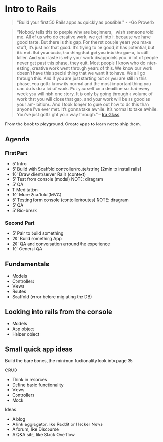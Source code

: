 # Intro to Rails
> "Build your first 50 Rails apps as quickly as possible." - *Go Proverb

> “Nobody tells this to people who are beginners, I wish someone told me. All of us who do creative work, we get into it because we have good taste. But there is this gap. For the  rst couple years you make stuff, it’s just not that good. It’s trying to be good, it has potential, but it’s not. But your taste, the thing that got you into the game, is still killer. And your taste is why your work disappoints you. A lot of people never get past this phase, they quit. Most people I know who do inter- esting, creative work went through years of this. We know our work doesn’t have this special thing that we want it to have. We all go through this. And if you are just starting out or you are still in this phase, you gotta know its normal and the most important thing you can do is do a lot of work. Put yourself on a deadline so that every week you will  nish one story. It is only by going through a volume of work that you will close that gap, and your work will be as good as your am- bitions. And I took longer to  gure out how to do this than anyone I’ve ever met. It’s gonna take awhile. It’s normal to take awhile. You’ve just gotta  ght your way through.” – [Ira Glass](https://www.youtube.com/watch?v=BI23U7U2aUY)

From the book to playground. Create apps to learn not to ship them.

## Agenda
### First Part
* 5'  Intro
* 5'  Build with Scaffold controller/route/string [2min to install rails]
* 10' Draw client/server Rails (context)
* 5'  Test from console (model) NOTE: diragram
* 5'  QA
* 1'  Meditation
* 10' More Scaffold (MVC)
* 5'  Testing form console (contoller/routes) NOTE: diragram
* 5'  QA
* 5'  Bio-break  
### Second Part
* 5'  Pair to build something
* 20' Build something App
* 20' QA and conversation arround the experience
* 10' General QA


## Fundamentals
* Models
* Controllers
* Views
* Routes
* Scaffold (error before migrating the DB)

## Looking into rails from the console
* Models
* App object
* Helper object

## Small quick app ideas
Build the bare bones, the minimun fuctionality
look into page 35

CRUD
* Think in resorces
* Define basic functionality
* Views
* Controllers
* Mock

Ideas
* A blog
* A link aggregator, like Reddit or Hacker News
* A forum, like Discourse
* A Q&A site, like Stack Overflow
